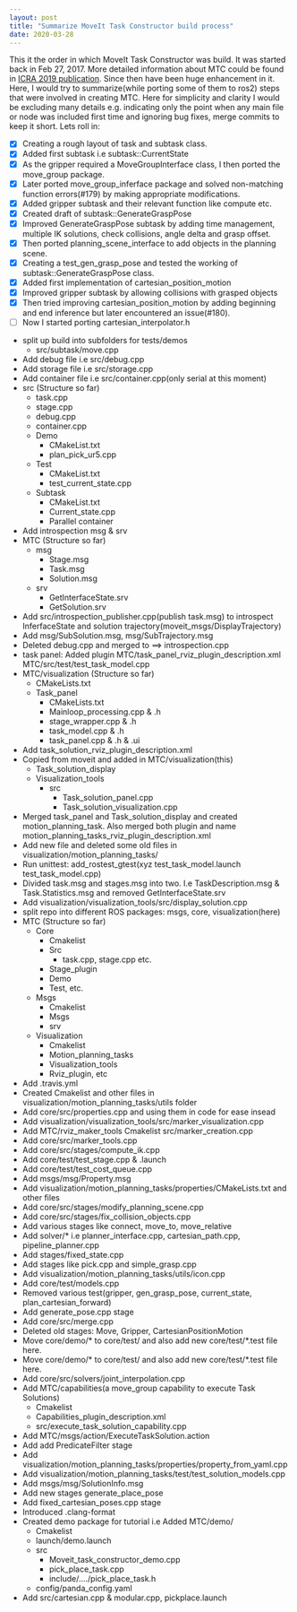 ```yaml
---
layout: post
title: "Summarize MoveIt Task Constructor build process"
date: 2020-03-28
---
```


This it the order in which MoveIt Task Constructor was build. It was started back in Feb 27, 2017. More detailed information about MTC could be found in [ICRA 2019 publication](https://pub.uni-bielefeld.de/download/2918864/2933599/paper.pdf). Since then have been huge enhancement in it. Here, I would try to summarize(while porting some of them to ros2) steps that were involved in creating MTC. Here for simplicity and clarity I would be excluding many details e.g. indicating only the point when any main file or node was included first time and ignoring bug fixes, merge commits to keep it short. Lets roll in:    

- [x] Creating a rough layout of task and subtask class.
- [x] Added first subtask i.e subtask::CurrentState
- [x] As the gripper required a MoveGroupInterface class, I then ported the move_group package.
- [x] Later ported move_group_inferface package and solved non-matching function errors(#179) by making appropriate modifications.
- [x] Added gripper subtask and their relevant function like compute etc.
- [x] Created draft of subtask::GenerateGraspPose
- [x] Improved GenerateGraspPose subtask by adding time management, multiple IK solutions, check collisions, angle delta and grasp offset.
- [x] Then ported planning_scene_interface to add objects in the planning scene.
- [x] Creating a test_gen_grasp_pose and tested the working of subtask::GenerateGraspPose class.
- [x] Added first implementation of cartesian_position_motion
- [x] Improved gripper subtask by allowing collisions with grasped objects
- [x] Then tried improving cartesian_position_motion by adding beginning and end inference but later encountered an issue(#180).
- [ ] Now I started porting cartesian_interpolator.h
- split up build into subfolders for tests/demos
    - src/subtask/move.cpp
- Add debug file i.e src/debug.cpp
- Add storage file i.e src/storage.cpp
- Add container file i.e src/container.cpp(only serial at this moment)
- src (Structure so far)
  - task.cpp
  - stage.cpp
  - debug.cpp
  - container.cpp
  - Demo
      - CMakeList.txt
      - plan_pick_ur5.cpp
  - Test
      - CMakeList.txt
      - test_current_state.cpp
  - Subtask
      - CMakeList.txt
      - Current_state.cpp
      - Parallel container
- Add introspection msg & srv
- MTC  (Structure so far)
    - msg
        - Stage.msg
        - Task.msg
        - Solution.msg
    - srv
        - GetInterfaceState.srv
        - GetSolution.srv
- Add src/introspection_publisher.cpp(publish task.msg) to introspect InferfaceState and solution trajectory(moveit_msgs/DisplayTrajectory)
- Add msg/SubSolution.msg, msg/SubTrajectory.msg
- Deleted debug.cpp and merged to ==> introspection.cpp
- task panel: Added plugin MTC/task_panel_rviz_plugin_description.xml
MTC/src/test/test_task_model.cpp
- MTC/visualization  (Structure so far)
    - CMakeLists.txt
    - Task_panel
        - CMakeLists.txt
        - Mainloop_processing.cpp & .h
        - stage_wrapper.cpp & .h
        - task_model.cpp & .h
        - task_panel.cpp & .h & .ui
- Add task_solution_rviz_plugin_description.xml
- Copied from moveit and added in MTC/visualization(this)
    - Task_solution_display
    - Visualization_tools
        - src
            - Task_solution_panel.cpp
            - Task_solution_visualization.cpp
- Merged task_panel and Task_solution_display and created motion_planning_task. Also merged both plugin and name  motion_planning_tasks_rviz_plugin_description.xml
- Add new file and deleted some old files in visualization/motion_planning_tasks/ 
- Run unittest: add_rostest_gtest(xyz test_task_model.launch test_task_model.cpp)
- Divided task.msg and stages.msg into two. I.e TaskDescription.msg & Task.Statistics.msg and removed GetInterfaceState.srv
- Add visualization/visualization_tools/src/display_solution.cpp
- split repo into different ROS packages: msgs, core, visualization(here)
- MTC  (Structure so far)
    - Core
        - Cmakelist
        - Src
            - task.cpp, stage.cpp etc.
        - Stage_plugin
        - Demo
        - Test, etc.
    - Msgs
        - Cmakelist
        - Msgs
        - srv
    - Visualization
        - Cmakelist
        - Motion_planning_tasks
        - Visualization_tools
        - Rviz_plugin, etc
- Add .travis.yml
- Created Cmakelist and other files in visualization/motion_planning_tasks/utils folder
- Add core/src/properties.cpp and using them in code for ease insead
- Add visualization/visualization_tools/src/marker_visualization.cpp
- Add MTC/rviz_maker_tools
Cmakelist
src/marker_creation.cpp
- Add core/src/marker_tools.cpp
- Add core/src/stages/compute_ik.cpp
- Add core/test/test_stage.cpp & .launch
- Add core/test/test_cost_queue.cpp
- Add  msgs/msg/Property.msg
- Add visualization/motion_planning_tasks/properties/CMakeLists.txt and other files
- Add core/src/stages/modify_planning_scene.cpp
- Add core/src/stages/fix_collision_objects.cpp
- Add various stages like connect, move_to, move_relative
- Add solver/* i.e planner_interface.cpp, cartesian_path.cpp, pipeline_planner.cpp
- Add stages/fixed_state.cpp
- Add stages like pick.cpp and simple_grasp.cpp
- Add visualization/motion_planning_tasks/utils/icon.cpp
- Add core/test/models.cpp 
- Removed various test(gripper, gen_grasp_pose, current_state, plan_cartesian_forward)
- Add generate_pose.cpp stage
- Add core/src/merge.cpp
- Deleted old stages: Move, Gripper, CartesianPositionMotion
- Move core/demo/* to core/test/ and also add new core/test/*.test file here.
- Move core/demo/* to core/test/ and also add new core/test/*.test file here.
- Add core/src/solvers/joint_interpolation.cpp
- Add MTC/capabilities(a move_group capability to execute Task Solutions)
    - Cmakelist
    - Capabilities_plugin_description.xml
    - src/execute_task_solution_capability.cpp
- Add MTC/msgs/action/ExecuteTaskSolution.action
- Add add PredicateFilter stage
- Add visualization/motion_planning_tasks/properties/property_from_yaml.cpp
- Add visualization/motion_planning_tasks/test/test_solution_models.cpp
- Add msgs/msg/SolutionInfo.msg
- Add new stages generate_place_pose
- Add fixed_cartesian_poses.cpp stage
- Introduced .clang-format
- Created demo package for tutorial i.e Added MTC/demo/
    - Cmakelist
    - launch/demo.launch
    - src
        - Moveit_task_constructor_demo.cpp
        - pick_place_task.cpp
        - include/…./pick_place_task.h
    - config/panda_config.yaml
- Add src/cartesian.cpp & modular.cpp, pickplace.launch
